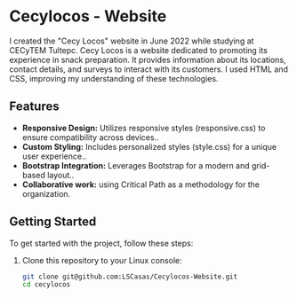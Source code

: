 # Cecylocos - Website

I created the "Cecy Locos" website in June 2022 while studying at CECyTEM Tultepc. Cecy Locos is a website dedicated to promoting its experience in snack preparation. It provides information about its locations, contact details, and surveys to interact with its customers. I used HTML and CSS, improving my understanding of these technologies.
## Features

- **Responsive Design:** Utilizes responsive styles (responsive.css) to ensure compatibility across devices..
- **Custom Styling:** Includes personalized styles (style.css) for a unique user experience..
- **Bootstrap Integration:**  Leverages Bootstrap for a modern and grid-based layout..
- **Collaborative work:** using Critical Path as a methodology for the organization.


## Getting Started

To get started with the project, follow these steps:

1. Clone this repository to your Linux console:
   ```bash
   git clone git@github.com:LSCasas/Cecylocos-Website.git
   cd cecylocos


